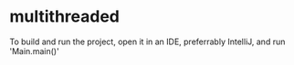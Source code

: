 # multithreaded

To build and run the project, open it in an IDE, preferrably IntelliJ, and run 'Main.main()'
